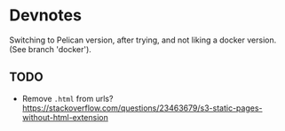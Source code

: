 # Devnotes

Switching to Pelican version, after trying, and not liking
a docker version. (See branch 'docker').

## TODO

* Remove `.html` from urls? https://stackoverflow.com/questions/23463679/s3-static-pages-without-html-extension
